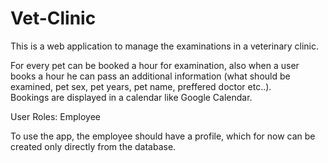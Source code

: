 # Vet-Clinic
This is a web application to manage the examinations in a veterinary clinic.


For every pet can be booked a hour for examination, also when a user books a hour he can pass an additional information (what should be examined, pet sex, pet years, pet name, preffered doctor etc..). <br>
Bookings are displayed in a calendar like Google Calendar.

User Roles:
Employee

To use the app, the employee should have a profile, which for now can be created only directly from the database.
